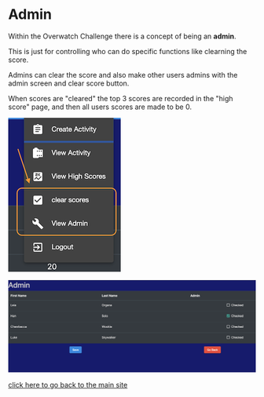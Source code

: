 # Admin

Within the Overwatch Challenge there is a concept of being an __admin__.

This is just for controlling who can do specific functions like clearning the score.

Admins can clear the score and also make other users admins with the admin screen and clear score button.

When scores are "cleared" the top 3 scores are recorded in the "high score" page, and then all users scores are made to be 0.

![admin_menu](img/admin_menu.png)

![admin_screen](img/admin_screen.png)

[click here to go back to the main site](https://overwatch-challenge.com/home)